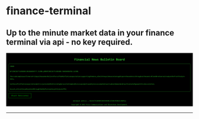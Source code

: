 # finance-terminal

Up to the minute market data in your finance terminal via api - no key required.
-----------------------------------------------------------------------------------------------------------------------------------------------------------------------------------------
![finance-terminal](terminal.png)

__________________________________________________________________________________________________________________________________________________________________________________________
